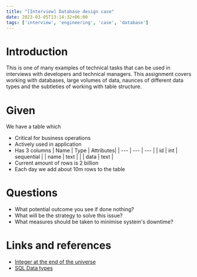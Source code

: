 ```yaml
---
title: "[Interview] Database design case"
date: 2023-03-05T13:14:32+06:00
tags: ['interview', 'engineering', 'case', 'database']
---
```


# Introduction
This is one of many examples of technical tasks that can be used in interviews with developers and technical managers.
This assignment covers working with databases, large volumes of data, naunces of different data types and the subtleties of working with table structure.

<!--more-->

# Given
We have a table which
- Critical for business operations
- Actively used in application
- Has 3 columns
| Name | Type | Attributes|
| --- | --- | --- |
| id | int | sequential |
| name | text | |
| data | text |
- Current amount of rows is 2 billion
- Each day we add about 10m rows to the table

# Questions
- What potential outcome you see if done nothing?
- What will be the strategy to solve this issue?
- What measures should be taken to minimise system's downtime?

# Links and references
- [Integer at the end of the universe](https://www.crunchydata.com/blog/the-integer-at-the-end-of-the-universe-integer-overflow-in-postgres)
- [SQL Data types](https://www.digitalocean.com/community/tutorials/sql-data-types)